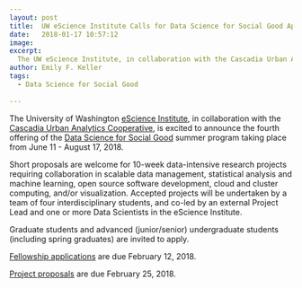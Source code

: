 ```yaml
---
layout: post
title:  UW eScience Institute Calls for Data Science for Social Good Applications and Proposals
date:   2018-01-17 10:57:12
image:
excerpt:
  The UW eScience Institute, in collaboration with the Cascadia Urban Analytics Cooperative, is excited to announce the fourth offering of the Data Science for Social Good summer program.
author: Emily F. Keller
tags:
  - Data Science for Social Good
  
---
```


The University of Washington [eScience Institute](http://escience.washington.edu/), in collaboration with the [Cascadia Urban Analytics Cooperative](http://cascadiadata.org/), is excited to announce the fourth offering of the [Data Science for Social Good](http://escience.washington.edu/dssg/) summer program taking place from June 11 - August 17, 2018.

Short proposals are welcome for 10-week data-intensive research projects requiring collaboration in scalable data management, statistical analysis and machine learning, open source software development, cloud and cluster computing, and/or visualization. Accepted projects will be undertaken by a team of four interdisciplinary students, and co-led by an external Project Lead and one or more Data Scientists in the eScience Institute.

Graduate students and advanced (junior/senior) undergraduate students (including spring graduates) are invited to apply. 

[Fellowship applications](http://escience.washington.edu/get-involved/incubator-programs/data-science-for-social-good/) are due February 12, 2018.

[Project proposals](http://escience.washington.edu/dssg-proposal) are due February 25, 2018.
